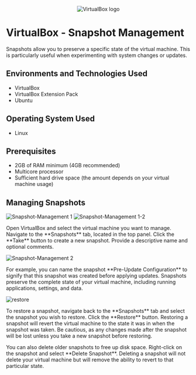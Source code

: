 <p align="center">
<img src="https://i.ibb.co/zJGxKmp/vbox-image.jpg" alt="VirtualBox logo"/>
</p>

<h1>VirtualBox - Snapshot Management</h1>
Snapshots allow you to preserve a specific state of the virtual machine. This is particularly useful when experimenting with system changes or updates. <br />

<h2>Environments and Technologies Used</h2>

- VirtualBox
- VirtualBox Extension Pack
- Ubuntu

<h2>Operating System Used</h2>

- Linux

<h2>Prerequisites</h2>

- 2GB of RAM minimum (4GB recommended)
- Multicore processor
- Sufficient hard drive space (the amount depends on your virtual machine usage)

<h2>Managing Snapshots</h2>
<p>
<img src="https://i.ibb.co/QpbydT8/1.png" alt="Snapshot-Management 1"/>
<img src="https://i.ibb.co/ZNTwC8V/1-2.png" alt="Snapshot-Management 1-2"/>
</p>
<p>
Open VirtualBox and select the virtual machine you want to manage. Navigate to the **Snapshots** tab, located in the top panel.
Click the **Take** button to create a new snapshot. Provide a descriptive name and optional comments. 
</p>

<p>
<img src="https://i.ibb.co/Kx17S2d/2.png" alt="Snapshot-Management 2"/>
</p>

<p>
For example, you can name the snapshot **Pre-Update Configuration** to signify that this snapshot was created before applying updates. Snapshots preserve the complete state of your virtual machine, including running applications, settings, and data.
</p>

<p>
<img src="https://i.ibb.co/DrhXR9W/restore.png" alt="restore"/>
</p>

<p>
To restore a snapshot, navigate back to the **Snapshots** tab and select the snapshot you wish to restore. Click the **Restore** button. Restoring a snapshot will revert the virtual machine to the state it was in when the snapshot was taken. Be cautious, as any changes made after the snapshot will be lost unless you take a new snapshot before restoring.
</p>

<p>
You can also delete older snapshots to free up disk space. Right-click on the snapshot and select **Delete Snapshot**. Deleting a snapshot will not delete your virtual machine but will remove the ability to revert to that particular state.
</p>
